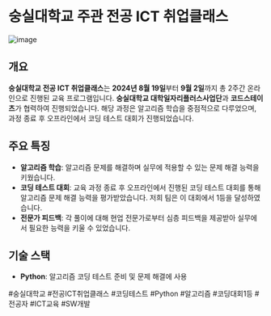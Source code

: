 # **숭실대학교 주관 전공 ICT 취업클래스**

![image](https://github.com/user-attachments/assets/32c45379-9f6b-4fc6-8c0c-2ecc989b3a09)


## 개요
**숭실대학교 전공 ICT 취업클래스**는 **2024년 8월 19일**부터 **9월 2일**까지 총 2주간 온라인으로 진행된 교육 프로그램입니다. 
**숭실대학교 대학일자리플러스사업단**과 **코드스테이츠**가 협력하여 진행되었습니다.
해당 과정은 알고리즘 학습을 중점적으로 다루었으며, 과정 종료 후 오프라인에서 코딩 테스트 대회가 진행되었습니다.



## 주요 특징
- **알고리즘 학습**: 알고리즘 문제를 해결하며 실무에 적용할 수 있는 문제 해결 능력을 키웠습니다.
- **코딩 테스트 대회**: 교육 과정 종료 후 오프라인에서 진행된 코딩 테스트 대회를 통해 알고리즘 문제 해결 능력을 평가받았습니다. 저희 팀은 이 대회에서 1등을 달성하였습니다.
- **전문가 피드백**: 각 풀이에 대해 현업 전문가로부터 심층 피드백을 제공받아 실무에서 필요한 능력을 키울 수 있었습니다.

## 기술 스택
- **Python**: 알고리즘 코딩 테스트 준비 및 문제 해결에 사용


#숭실대학교 #전공ICT취업클래스 #코딩테스트 #Python #알고리즘 #코딩대회1등 #전공자 #ICT교육 #SW개발
